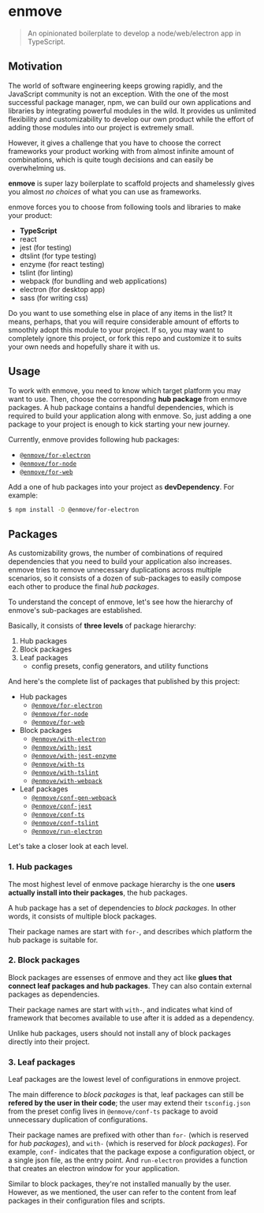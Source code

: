 
# enmove

> An opinionated boilerplate to develop a node/web/electron app in TypeScript.


## Motivation

The world of software engineering keeps growing rapidly, and the JavaScript community is not an exception. With the one of the most successful package manager, npm, we can build our own applications and libraries by integrating powerful modules in the wild. It provides us unlimited flexibility and customizability to develop our own product while the effort of adding those modules into our project is extremely small.

However, it gives a challenge that you have to choose the correct frameworks your product working with from almost infinite amount of combinations, which is quite tough decisions and can easily be overwhelming us.

**enmove** is super lazy boilerplate to scaffold projects and shamelessly gives you almost *no choices* of what you can use as frameworks.

enmove forces you to choose from following tools and libraries to make your product:

- **TypeScript**
- react
- jest (for testing)
- dtslint (for type testing)
- enzyme (for react testing)
- tslint (for linting)
- webpack (for bundling and web applications)
- electron (for desktop app)
- sass (for writing css)

Do you want to use something else in place of any items in the list? It means, perhaps, that you will require considerable amount of efforts to smoothly adopt this module to your project. If so, you may want to completely ignore this project, or fork this repo and customize it to suits your own needs and hopefully share it with us.


## Usage

To work with enmove, you need to know which target platform you may want to use. Then, choose the corresponding **hub package** from enmove packages. A hub package contains a handful dependencies, which is required to build your application along with enmove. So, just adding a one package to your project is enough to kick starting your new journey.

Currently, enmove provides following hub packages:

- [`@enmove/for-electron`](./packages/for-electron#readme)
- [`@enmove/for-node`](./packages/for-node#readme)
- [`@enmove/for-web`](./packages/for-web#readme)

Add a one of hub packages into your project as **devDependency**. For example:

```sh
$ npm install -D @enmove/for-electron
```


## Packages

As customizability grows, the number of combinations of required dependencies that you need to build your application also increases. enmove tries to remove unnecessary duplications across multiple scenarios, so it consists of a dozen of sub-packages to easily compose each other to produce the final *hub packages*.

To understand the concept of enmove, let's see how the hierarchy of enmove's sub-packages are established.

Basically, it consists of **three levels** of package hierarchy:

1. Hub packages
2. Block packages
3. Leaf packages
    - config presets, config generators, and utility functions

And here's the complete list of packages that published by this project:

- Hub packages
    - [`@enmove/for-electron`](./packages/for-electron#readme)
    - [`@enmove/for-node`](./packages/for-node#readme)
    - [`@enmove/for-web`](./packages/for-web#readme)
- Block packages
    - [`@enmove/with-electron`](./packages/with-electron#readme)
    - [`@enmove/with-jest`](./packages/with-jest#readme)
    - [`@enmove/with-jest-enzyme`](./packages/with-jest-enzyme#readme)
    - [`@enmove/with-ts`](./packages/with-ts#readme)
    - [`@enmove/with-tslint`](./packages/with-tslint#readme)
    - [`@enmove/with-webpack`](./packages/with-webpack#readme)
- Leaf packages
    - [`@enmove/conf-gen-webpack`](./packages/conf-gen-webpack#readme)
    - [`@enmove/conf-jest`](./packages/conf-jest#readme)
    - [`@enmove/conf-ts`](./packages/conf-ts#readme)
    - [`@enmove/conf-tslint`](./packages/conf-tslint#readme)
    - [`@enmove/run-electron`](./packages/run-electron#readme)

Let's take a closer look at each level.

### 1. Hub packages

The most highest level of enmove package hierarchy is the one **users actually install into their packages**, the hub packages.

A hub package has a set of dependencies to *block packages*. In other words, it consists of multiple block packages.

Their package names are start with `for-`, and describes which platform the hub package is suitable for.

### 2. Block packages

Block packages are essenses of enmove and they act like **glues that connect leaf packages and hub packages**. They can also contain external packages as  dependencies.

Their package names are start with `with-`, and indicates what kind of framework that becomes available to use after it is added as a dependency.

Unlike hub packages, users should not install any of block packages directly into their project.

### 3. Leaf packages

Leaf packages are the lowest level of configurations in enmove project.

The main difference to *block packages* is that, leaf packages can still be **refered by the user in their code**; the user may extend their `tsconfig.json` from the preset config lives in `@enmove/conf-ts` package to avoid unnecessary duplication of configurations.

Their package names are prefixed with other than `for-` (which is reserved for *hub packages*), and `with-` (which is reserved for *block packages*). For example, `conf-` indicates that the package expose a configuration object, or a single json file, as the entry point. And `run-electron` provides a function that creates an electron window for your application.

Similar to block packages, they're not installed manually by the user. However, as we mentioned, the user can refer to the content from leaf packages in their configuration files and scripts.
